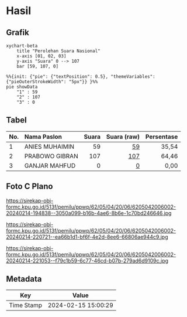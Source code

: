 # Hasil

## Grafik

```mermaid
xychart-beta
    title "Perolehan Suara Nasional"
    x-axis [01, 02, 03]
    y-axis "Suara" 0 --> 107
    bar [59, 107, 0]
```

```mermaid
%%{init: {"pie": {"textPosition": 0.5}, "themeVariables": {"pieOuterStrokeWidth": "5px"}} }%%
pie showData
    "1" : 59
    "2" : 107
    "3" : 0
```

## Tabel

| No. | Nama Paslon    | Suara | Suara (raw) | Persentase |
|:--- |:-------------- | -----:| -----------:| ----------:|
| 1   | ANIES MUHAIMIN | 59    | [59][p-1]   | 35,54      |
| 2   | PRABOWO GIBRAN | 107   | [107][p-2]  | 64,46      |
| 3   | GANJAR MAHFUD  | 0     | [0][p-3]    | 0,00       |


[p-1]: https://github.com/gigit-pemilu/pemilu-2024/blob/main/pilpres/hitung-suara/sub/62-kalimantan-tengah/sub/05-barito-utara/sub/04-teweh-timur/sub/2006-benangin-v/sub/002-tps/sub/paslon-1.txt
[p-2]: https://github.com/gigit-pemilu/pemilu-2024/blob/main/pilpres/hitung-suara/sub/62-kalimantan-tengah/sub/05-barito-utara/sub/04-teweh-timur/sub/2006-benangin-v/sub/002-tps/sub/paslon-2.txt
[p-3]: https://github.com/gigit-pemilu/pemilu-2024/blob/main/pilpres/hitung-suara/sub/62-kalimantan-tengah/sub/05-barito-utara/sub/04-teweh-timur/sub/2006-benangin-v/sub/002-tps/sub/paslon-3.txt

## Foto C Plano

https://sirekap-obj-formc.kpu.go.id/513f/pemilu/ppwp/62/05/04/20/06/6205042006002-20240214-194838--3050a099-b16b-4ae6-8b6e-1c70bd246646.jpg

https://sirekap-obj-formc.kpu.go.id/513f/pemilu/ppwp/62/05/04/20/06/6205042006002-20240214-220721--ea66b1d1-bf6f-4e2d-8ee6-66806ae944c9.jpg

https://sirekap-obj-formc.kpu.go.id/513f/pemilu/ppwp/62/05/04/20/06/6205042006002-20240214-221053--f79c1b59-6c77-46cd-b07b-279ad6d9109c.jpg


## Metadata

| Key        | Value               |
| ---------- | ------------------- |
| Time Stamp | 2024-02-15 15:00:29 |



